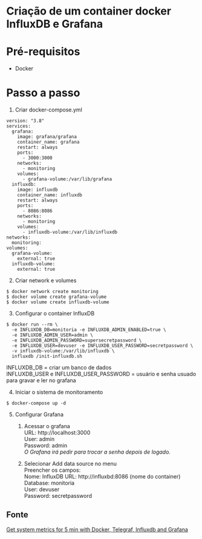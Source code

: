 # Criação de um container docker InfluxDB e Grafana

# Pré-requisitos
- Docker

# Passo a passo

1. Criar docker-compose.yml

```
version: "3.8"
services:
  grafana:
    image: grafana/grafana
    container_name: grafana
    restart: always
    ports:
      - 3000:3000
    networks:
      - monitoring
    volumes:
      - grafana-volume:/var/lib/grafana
  influxdb:
    image: influxdb
    container_name: influxdb
    restart: always
    ports:
      - 8086:8086
    networks:
      - monitoring
    volumes:
      - influxdb-volume:/var/lib/influxdb
networks:
  monitoring:
volumes:
  grafana-volume:
    external: true
  influxdb-volume:
    external: true
```

2. Criar network e volumes

```
$ docker network create monitoring
$ docker volume create grafana-volume
$ docker volume create influxdb-volume
```

3. Configurar o container InfluxDB

```
$ docker run --rm \
  -e INFLUXDB_DB=monitoria -e INFLUXDB_ADMIN_ENABLED=true \
  -e INFLUXDB_ADMIN_USER=admin \
  -e INFLUXDB_ADMIN_PASSWORD=supersecretpassword \
  -e INFLUXDB_USER=devuser -e INFLUXDB_USER_PASSWORD=secretpassword \
  -v influxdb-volume:/var/lib/influxdb \
  influxdb /init-influxdb.sh
```

INFLUXDB_DB = criar um banco de dados  
INFLUXDB_USER e INFLUXDB_USER_PASSWORD = usuário e senha usuado para gravar e ler no grafana

4. Iniciar o sistema de monitoramento

```
$ docker-compose up -d
```

5. Configurar Grafana

   1. Acessar o grafana  
      URL: http://localhost:3000  
      User: admin  
      Password: admin  
      _O Grafana irá pedir para trocar a senha depois de logado._

   2. Selecionar Add data source no menu  
      Preencher os campos:  
      Nome: InfluxDB
      URL: http://influxbd:8086 (nome do container)  
      Database: monitoria  
      User: devuser  
      Password: secretpassword

## Fonte

[Get system metrics for 5 min with Docker, Telegraf, Influxdb and Grafana](https://towardsdatascience.com/get-system-metrics-for-5-min-with-docker-telegraf-influxdb-and-grafana-97cfd957f0ac)
